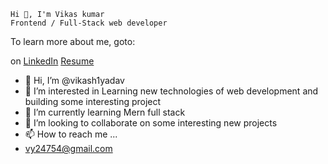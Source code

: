 	Hi 👋, I'm Vikas kumar
	Frontend / Full-Stack web developer
To learn more about me, goto:    

on <a href="https://www.linkedin.com/in/vikas-kumar-b301a1167">LinkedIn</a>
<a href="https://www.linkedin.com/in/vikas-kumar-b301a1167">Resume</a>









- 👋 Hi, I’m @vikash1yadav
- 👀 I’m interested in Learning new technologies of web development and building some interesting project
- 🌱 I’m currently learning Mern full stack 
- 💞️ I’m looking to collaborate on some interesting new projects
- 📫 How to reach me ...
- vy24754@gmail.com

<!---
vikash1yadav/vikash1yadav is a ✨ special ✨ repository because its `README.md` (this file) appears on your GitHub profile.
You can click the Preview link to take a look at your changes.
--->
